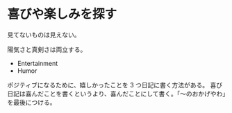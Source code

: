 # 喜びや楽しみを探す

見てないものは見えない。

陽気さと真剣さは両立する。

- Entertainment
- Humor

ポジティブになるために、嬉しかったことを 3 つ日記に書く方法がある。
喜び日記は喜んだことを書くというより、喜んだことにして書く。「〜のおかげやわ」を最後につける。
